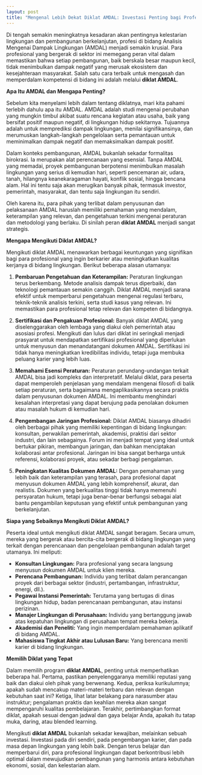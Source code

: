 ```yaml
---
layout: post
title: "Mengenal Lebih Dekat Diklat AMDAL: Investasi Penting bagi Profesional Lingkungan"
---
```


Di tengah semakin meningkatnya kesadaran akan pentingnya kelestarian lingkungan dan pembangunan berkelanjutan, profesi di bidang Analisis Mengenai Dampak Lingkungan (AMDAL) menjadi semakin krusial. Para profesional yang bergerak di sektor ini memegang peran vital dalam memastikan bahwa setiap pembangunan, baik berskala besar maupun kecil, tidak menimbulkan dampak negatif yang merusak ekosistem dan kesejahteraan masyarakat. Salah satu cara terbaik untuk mengasah dan memperdalam kompetensi di bidang ini adalah melalui **diklat AMDAL**.

**Apa Itu AMDAL dan Mengapa Penting?**

Sebelum kita menyelami lebih dalam tentang diklatnya, mari kita pahami terlebih dahulu apa itu AMDAL. AMDAL adalah studi mengenai perubahan yang mungkin timbul akibat suatu rencana kegiatan atau usaha, baik yang bersifat positif maupun negatif, di lingkungan hidup sekitarnya. Tujuannya adalah untuk memprediksi dampak lingkungan, menilai signifikansinya, dan merumuskan langkah-langkah pengelolaan serta pemantauan untuk meminimalkan dampak negatif dan memaksimalkan dampak positif.

Dalam konteks pembangunan, AMDAL bukanlah sekadar formalitas birokrasi. Ia merupakan alat perencanaan yang esensial. Tanpa AMDAL yang memadai, proyek pembangunan berpotensi menimbulkan masalah lingkungan yang serius di kemudian hari, seperti pencemaran air, udara, tanah, hilangnya keanekaragaman hayati, konflik sosial, hingga bencana alam. Hal ini tentu saja akan merugikan banyak pihak, termasuk investor, pemerintah, masyarakat, dan tentu saja lingkungan itu sendiri.

Oleh karena itu, para pihak yang terlibat dalam penyusunan dan pelaksanaan AMDAL haruslah memiliki pemahaman yang mendalam, keterampilan yang relevan, dan pengetahuan terkini mengenai peraturan dan metodologi yang berlaku. Di sinilah peran **diklat AMDAL** menjadi sangat strategis.

**Mengapa Mengikuti Diklat AMDAL?**

Mengikuti diklat AMDAL menawarkan berbagai keuntungan yang signifikan bagi para profesional yang ingin berkarier atau meningkatkan kualitas kerjanya di bidang lingkungan. Berikut beberapa alasan utamanya:

1.  **Pembaruan Pengetahuan dan Keterampilan:** Peraturan lingkungan terus berkembang. Metode analisis dampak terus diperbaiki, dan teknologi pemantauan semakin canggih. Diklat AMDAL menjadi sarana efektif untuk memperbarui pengetahuan mengenai regulasi terbaru, teknik-teknik analisis terkini, serta studi kasus yang relevan. Ini memastikan para profesional tetap relevan dan kompeten di bidangnya.

2.  **Sertifikasi dan Pengakuan Profesional:** Banyak diklat AMDAL yang diselenggarakan oleh lembaga yang diakui oleh pemerintah atau asosiasi profesi. Mengikuti dan lulus dari diklat ini seringkali menjadi prasyarat untuk mendapatkan sertifikasi profesional yang diperlukan untuk menyusun dan menandatangani dokumen AMDAL. Sertifikasi ini tidak hanya meningkatkan kredibilitas individu, tetapi juga membuka peluang karier yang lebih luas.

3.  **Memahami Esensi Peraturan:** Peraturan perundang-undangan terkait AMDAL bisa jadi kompleks dan interpretatif. Melalui diklat, para peserta dapat memperoleh penjelasan yang mendalam mengenai filosofi di balik setiap peraturan, serta bagaimana mengaplikasikannya secara praktis dalam penyusunan dokumen AMDAL. Ini membantu menghindari kesalahan interpretasi yang dapat berujung pada penolakan dokumen atau masalah hukum di kemudian hari.

4.  **Pengembangan Jaringan Profesional:** Diklat AMDAL biasanya dihadiri oleh berbagai pihak yang memiliki kepentingan di bidang lingkungan: konsultan, perwakilan pemerintah, akademisi, praktisi dari sektor industri, dan lain sebagainya. Forum ini menjadi tempat yang ideal untuk bertukar pikiran, membangun jaringan, dan bahkan menciptakan kolaborasi antar profesional. Jaringan ini bisa sangat berharga untuk referensi, kolaborasi proyek, atau sekadar berbagi pengalaman.

5.  **Peningkatan Kualitas Dokumen AMDAL:** Dengan pemahaman yang lebih baik dan keterampilan yang terasah, para profesional dapat menyusun dokumen AMDAL yang lebih komprehensif, akurat, dan realistis. Dokumen yang berkualitas tinggi tidak hanya memenuhi persyaratan hukum, tetapi juga benar-benar berfungsi sebagai alat bantu pengambilan keputusan yang efektif untuk pembangunan yang berkelanjutan.

**Siapa yang Sebaiknya Mengikuti Diklat AMDAL?**

Peserta ideal untuk mengikuti diklat AMDAL sangat beragam. Secara umum, mereka yang bergerak atau bercita-cita bergerak di bidang lingkungan yang terkait dengan perencanaan dan pengelolaan pembangunan adalah target utamanya. Ini meliputi:

*   **Konsultan Lingkungan:** Para profesional yang secara langsung menyusun dokumen AMDAL untuk klien mereka.
*   **Perencana Pembangunan:** Individu yang terlibat dalam perancangan proyek dari berbagai sektor (industri, pertambangan, infrastruktur, energi, dll.).
*   **Pegawai Instansi Pemerintah:** Terutama yang bertugas di dinas lingkungan hidup, badan perencanaan pembangunan, atau instansi perizinan.
*   **Manajer Lingkungan di Perusahaan:** Individu yang bertanggung jawab atas kepatuhan lingkungan di perusahaan tempat mereka bekerja.
*   **Akademisi dan Peneliti:** Yang ingin memperdalam pemahaman aplikatif di bidang AMDAL.
*   **Mahasiswa Tingkat Akhir atau Lulusan Baru:** Yang berencana meniti karier di bidang lingkungan.

**Memilih Diklat yang Tepat**

Dalam memilih program **diklat AMDAL**, penting untuk memperhatikan beberapa hal. Pertama, pastikan penyelenggaranya memiliki reputasi yang baik dan diakui oleh pihak yang berwenang. Kedua, periksa kurikulumnya; apakah sudah mencakup materi-materi terbaru dan relevan dengan kebutuhan saat ini? Ketiga, lihat latar belakang para narasumber atau instruktur; pengalaman praktis dan keahlian mereka akan sangat mempengaruhi kualitas pembelajaran. Terakhir, pertimbangkan format diklat, apakah sesuai dengan jadwal dan gaya belajar Anda, apakah itu tatap muka, daring, atau blended learning.

Mengikuti **diklat AMDAL** bukanlah sekadar kewajiban, melainkan sebuah investasi. Investasi pada diri sendiri, pada pengembangan karier, dan pada masa depan lingkungan yang lebih baik. Dengan terus belajar dan memperbarui diri, para profesional lingkungan dapat berkontribusi lebih optimal dalam mewujudkan pembangunan yang harmonis antara kebutuhan ekonomi, sosial, dan kelestarian alam.
